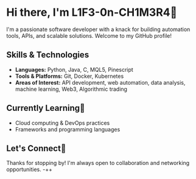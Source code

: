 # Hi there, I'm L1F3-0n-CH1M3R4👋

I'm a passionate software developer with a knack for building automation tools, APIs, and scalable solutions. Welcome to my GitHub profile!

## Skills & Technologies

- **Languages:** Python, Java, C, MQL5, Pinescript
- **Tools & Platforms:** Git, Docker, Kubernetes
- **Areas of Interest:** API development, web automation, data analysis, machine learning, Web3, Algorithmic trading

## Currently Learning🌱 

- Cloud computing & DevOps practices
- Frameworks and programming languages

##  Let's Connect🤝


Thanks for stopping by! I'm always open to collaboration and networking opportunities.
-++
